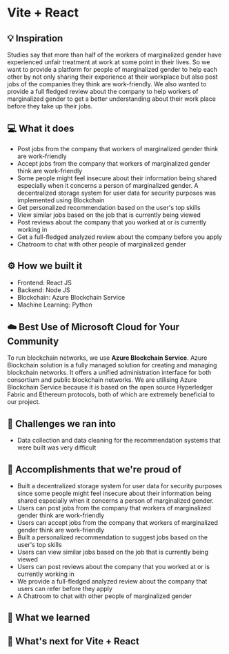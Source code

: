 # Vite + React

## 💡 Inspiration
Studies say that more than half of the workers of marginalized gender have experienced unfair treatment at work at some point in their lives. So we want to provide a platform for people of marginalized gender to help each other by not only sharing their experience at their workplace but also post jobs of the companies they think are work-friendly. We also wanted to provide a full fledged review about the company to help workers of marginalized gender to get a better understanding about their work place before they take up their jobs. 

## 💻 What it does
- Post jobs from the company that workers of marginalized gender think are work-friendly
- Accept jobs from the company that workers of marginalized gender think are work-friendly
- Some people might feel insecure about their information being shared especially when it concerns a person of marginalized gender. A decentralized storage system for user data for security purposes was implemented using Blockchain
- Get personalized recommendation based on the user's top skills
- View similar jobs based on the job that is currently being viewed
- Post reviews about the company that you worked at or is currently working in
- Get a full-fledged analyzed review about the company before you apply
- Chatroom to chat with other people of marginalized gender

## ⚙️ How we built it
- Frontend: React JS
- Backend: Node JS
- Blockchain: Azure Blockchain Service
- Machine Learning: Python

## ☁️ Best Use of Microsoft Cloud for Your Community
To run blockchain networks, we use **Azure Blockchain Service**. Azure Blockchain solution is a fully managed solution for creating and managing blockchain networks. It offers a unified administration interface for both consortium and public blockchain networks. We are utilising Azure Blockchain Service because it is based on the open source Hyperledger Fabric and Ethereum protocols, both of which are extremely beneficial to our project.

## 🧠 Challenges we ran into
- Data collection and data cleaning for the recommendation systems that were built was very difficult

## 🏅 Accomplishments that we're proud of
- Built a decentralized storage system for user data for security purposes since some people might feel insecure about their information being shared especially when it concerns a person of marginalized gender.
- Users can post jobs from the company that workers of marginalized gender think are work-friendly
- Users can accept jobs from the company that workers of marginalized gender think are work-friendly
- Built a personalized recommendation to suggest jobs based on the user's top skills
- Users can view similar jobs based on the job that is currently being viewed
- Users can post reviews about the company that you worked at or is currently working in
- We provide a full-fledged analyzed review about the company that users can refer before they apply
- A Chatroom to chat with other people of marginalized gender

## 📖 What we learned

## 🚀 What's next for Vite + React
